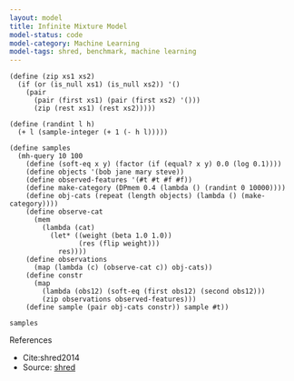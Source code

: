 ```yaml
---
layout: model
title: Infinite Mixture Model
model-status: code
model-category: Machine Learning
model-tags: shred, benchmark, machine learning
---
```


    (define (zip xs1 xs2) 
      (if (or (is_null xs1) (is_null xs2)) '() 
        (pair 
          (pair (first xs1) (pair (first xs2) '()))
          (zip (rest xs1) (rest xs2)))))
    
    (define (randint l h) 
      (+ l (sample-integer (+ 1 (- h l)))))
    
    (define samples
      (mh-query 10 100
        (define (soft-eq x y) (factor (if (equal? x y) 0.0 (log 0.1))))
        (define objects '(bob jane mary steve))
        (define observed-features '(#t #t #f #f))
        (define make-category (DPmem 0.4 (lambda () (randint 0 10000))))
        (define obj-cats (repeat (length objects) (lambda () (make-category))))
        (define observe-cat
          (mem
            (lambda (cat)
              (let* ((weight (beta 1.0 1.0))
                     (res (flip weight)))
                res))))
        (define observations
          (map (lambda (c) (observe-cat c)) obj-cats))
        (define constr
          (map
            (lambda (obs12) (soft-eq (first obs12) (second obs12)))
            (zip observations observed-features)))
        (define sample (pair obj-cats constr)) sample #t))
    
    samples

References 

- Cite:shred2014
- Source: [shred](https://github.com/LFY/shred/blob/master/benchmarks/imm.ss)
